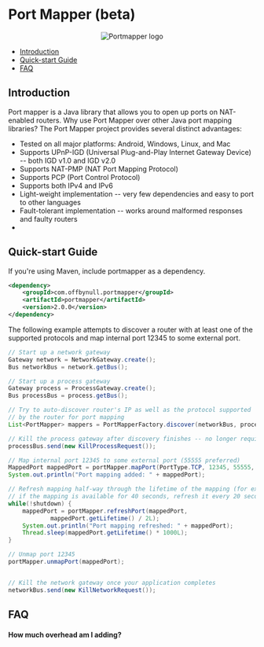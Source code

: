 # Port Mapper (beta)

<p align="center"><img src ="../gh-pages/logo.png" alt="Portmapper logo" /></p>

 * [Introduction](#introduction)
 * [Quick-start Guide](#quick-start-guide)
 * [FAQ](#faq)

## Introduction
Port mapper is a Java library that allows you to open up ports on NAT-enabled routers. Why use Port Mapper over other Java port mapping libraries? The Port Mapper project provides several distinct advantages:

* Tested on all major platforms: Android, Windows, Linux, and Mac
* Supports UPnP-IGD (Universal Plug-and-Play Internet Gateway Device) -- both IGD v1.0 and IGD v2.0
* Supports NAT-PMP (NAT Port Mapping Protocol)
* Supports PCP (Port Control Protocol)
* Supports both IPv4 and IPv6
* Light-weight implementation -- very few dependencies and easy to port to other languages
* Fault-tolerant implementation -- works around malformed responses and faulty routers
* 

## Quick-start Guide

If you're using Maven, include portmapper as a dependency.

```xml
<dependency>
    <groupId>com.offbynull.portmapper</groupId>
    <artifactId>portmapper</artifactId>
    <version>2.0.0</version>
</dependency>
```


The following example attempts to discover a router with at least one of the supported protocols and map internal port 12345 to some external port.

```java
// Start up a network gateway
Gateway network = NetworkGateway.create();
Bus networkBus = network.getBus();

// Start up a process gateway
Gateway process = ProcessGateway.create();
Bus processBus = process.getBus();

// Try to auto-discover router's IP as well as the protocol supported
// by the router for port mapping
List<PortMapper> mappers = PortMapperFactory.discover(networkBus, processBus);

// Kill the process gateway after discovery finishes -- no longer required
processBus.send(new KillProcessRequest());

// Map internal port 12345 to some external port (55555 preferred)
MappedPort mappedPort = portMapper.mapPort(PortType.TCP, 12345, 55555, 60);
System.out.println("Port mapping added: " + mappedPort);

// Refresh mapping half-way through the lifetime of the mapping (for example,
// if the mapping is available for 40 seconds, refresh it every 20 seconds)
while(!shutdown) {
    mappedPort = portMapper.refreshPort(mappedPort,
            mappedPort.getLifetime() / 2L);
    System.out.println("Port mapping refreshed: " + mappedPort);
    Thread.sleep(mappedPort.getLifetime() * 1000L);
}

// Unmap port 12345
portMapper.unmapPort(mappedPort);


// Kill the network gateway once your application completes
networkBus.send(new KillNetworkRequest());
```

## FAQ

#### How much overhead am I adding?
